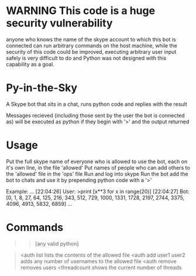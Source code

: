 WARNING This code is a huge security vulnerability
==================================================
 anyone who knows the name of the skype account to which this bot is connected can run arbitrary commands on the host machine,
 while the security of this code could be improved, executing arbitrary user input safely is very difficult to do and Python was not designed with 
 this capability as a goal.

Py-in-the-Sky
=============

A Skype bot that sits in a chat, runs python code and replies with the result

Messages recieved (including those sent by the user the bot is connected as) will be executed as python if they begin with '>' and the output returned

Usage
=====
Put the full skype name of everyone who is allowed to use the bot, each on it's own line, in the file 'allowed'
Put names of people who can add others to the 'allowed' file in the 'ops' file
Run and log into skype
Run the bot
add the bot to chats and use it by prepending python code with a '>'

Example:
...
[22:04:26] User: >print [x**3 for x in range(20)]
[22:04:27] Bot: [0, 1, 8, 27, 64, 125, 216, 343, 512, 729, 1000, 1331, 1728, 2197, 2744, 3375, 4096, 4913, 5832, 6859]
...

Commands
========
>>[any valid python]

><auth list
	lists the contents of the allowed file
><auth add user1 user2
	adds any number of usernames to the allowed file
><auth remove
	removes users
><threadcount
	shows the current number of threads
